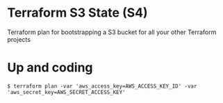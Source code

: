 # Terraform S3 State (S4)

Terraform plan for bootstrapping a S3 bucket for all your other Terraform projects

# Up and coding

```
$ terraform plan -var 'aws_access_key=AWS_ACCESS_KEY_ID' -var 'aws_secret_key=AWS_SECRET_ACCESS_KEY'
```
